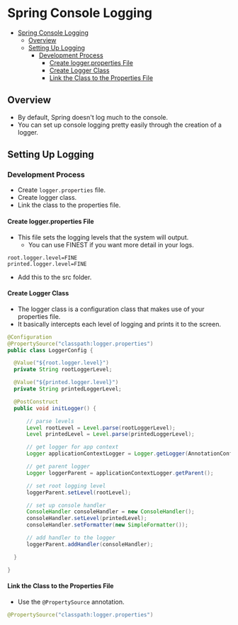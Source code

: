 # Spring Console Logging

- [Spring Console Logging](#spring-console-logging)
  - [Overview](#overview)
  - [Setting Up Logging](#setting-up-logging)
    - [Development Process](#development-process)
      - [Create logger.properties File](#create-loggerproperties-file)
      - [Create Logger Class](#create-logger-class)
      - [Link the Class to the Properties File](#link-the-class-to-the-properties-file)

## Overview

- By default, Spring doesn't log much to the console.
- You can set up console logging pretty easily through the creation of a logger.

## Setting Up Logging

### Development Process

- Create `logger.properties` file.
- Create logger class.
- Link the class to the properties file.

#### Create logger.properties File

- This file sets the logging levels that the system will output.
  - You can use FINEST if you want more detail in your logs.

```
root.logger.level=FINE
printed.logger.level=FINE
```

- Add this to the src folder.

#### Create Logger Class

- The logger class is a configuration class that makes use of your properties file.
- It basically intercepts each level of logging and prints it to the screen.

```java
@Configuration
@PropertySource("classpath:logger.properties")
public class LoggerConfig {

  @Value("${root.logger.level}")
  private String rootLoggerLevel;

  @Value("${printed.logger.level}")
  private String printedLoggerLevel;

  @PostConstruct
  public void initLogger() {

      // parse levels
      Level rootLevel = Level.parse(rootLoggerLevel);
      Level printedLevel = Level.parse(printedLoggerLevel);

      // get logger for app context
      Logger applicationContextLogger = Logger.getLogger(AnnotationConfigApplicationContext.class.getName());

      // get parent logger
      Logger loggerParent = applicationContextLogger.getParent();

      // set root logging level
      loggerParent.setLevel(rootLevel);

      // set up console handler
      ConsoleHandler consoleHandler = new ConsoleHandler();
      consoleHandler.setLevel(printedLevel);
      consoleHandler.setFormatter(new SimpleFormatter());

      // add handler to the logger
      loggerParent.addHandler(consoleHandler);

  }

}
```

#### Link the Class to the Properties File

- Use the `@PropertySource` annotation.

```java
@PropertySource("classpath:logger.properties")
```
